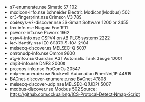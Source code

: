 
-    s7-enumerate.nse Simatic S7 102
 -   modicon-info.nse Schneider Electric Modicon(Modbus) 502
  -  cr3-fingerprint.nse Crimson V3 789
   - codesys-v2-discover.nse 3S-Smart Software 1200 or 2455
 -   fox-info.nse Niagara Fox 1911
 -   pcworx-info.nse Pcworx 1962
 -   cspv4-info.nse CSPV4 on AB PLC5 systems 2222
 -   iec-identify.nse IEC 60870-5-104 2404
 -   melsecq-discover.ns MELSEC-Q 5007
 -   omronudp-info.nse Omron 9600
 -   atg-info.nse Guardian AST Automatic Tank Gauge 10001
 -   dnp3-info.nse DNP3 20000
 -   procoos-info.nse ProConOs 20547
 -   enip-enumerate.nse Rockwell Automation EtherNet/IP 44818
 -   BACnet-discover-enumerate.nse BACnet 47808
 -   melsecq-discover-udp.nse MELSEC-Q(UDP) 5007
 -   modbus-discover.nse Modbus 502
Source: https://github.com/cckuailong/ICS-Protocal-Detect-Nmap-Script 
